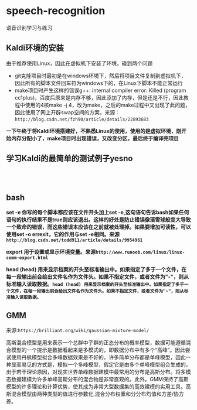 # speech-recognition
语音识别学习与练习

## Kaldi环境的安装
由于推荐使用Linux，因此在虚拟机下安装了环境，碰到两个问题
+ git克隆项目时最初是在windows环境下，然后将项目文件复制到虚拟机下，因此所有的脚本文件回车符为windows下的，在Linux下脚本不能正常运行
+ make项目时产生这样的错误g++: internal compiler error: Killed (program cc1plus)，百度后原来是内存不够，因此添加了内存，但是还是不行，因此教程中使用的4核make -j 4，改为make，之后的make过程中又出现了此问题，因此使用了网上开辟swap空间的方案，来源：`http://blog.csdn.net/fzh90/article/details/22893683`

**一下午终于将Kaldi环境搭建好，不熟悉Linux的使用，使用的是虚拟环境，刚开始内存分配小了，make项目时出现错误，又改变分区，最后终于编译完项目**
## 学习Kaldi的最简单的测试例子yesno
</br>
</br>

## bash
**set -e 你写的每个脚本都应该在文件开头加上set -e,这句语句告诉bash如果任何语句的执行结果不是true则应该退出。这样的好处是防止错误像滚雪球般变大导致一个致命的错误，而这些错误本应该在之前就被处理掉。如果要增加可读性，可以使用set -o errexit，它的作用与set -e相同。来源`http://blog.csdn.net/todd911/article/details/9954961`**

**export 用于设置或显示环境变量。来源`http://www.runoob.com/linux/linux-comm-export.html`**

**head (head) 用来显示档案的开头至标准输出中。如果指定了多于一个文件，在每一段输出前会给出文件名作为文件头。如果不指定文件，或者文件为"-"，则从标准输入读取数据。`head (head) 用来显示档案的开头至标准输出中。如果指定了多于一个文件，在每一段输出前会给出文件名作为文件头。如果不指定文件，或者文件为"-"，则从标准输入读取数据。`**

## GMM

来源:`https://brilliant.org/wiki/gaussian-mixture-model/`

高斯混合模型是用来表示一个总群中子群的正态分布的概率模型，数据可能遵循混合模型的一个提示是数据看起来是多模式的，即数据分布中有多个“高峰”。因此尝试使用丹枫模型拟合多峰数据效果是不好的，许多简单分布都是单峰模型，因此一种显而易见的方式是，模拟一个多峰模型，假定它是由多个单峰模型组合生成的。出于若干理论原因，对现实世界单峰数据建模中最常用的分布是高斯分布。将多模态数据建模为许多单峰高斯分布的混合物是非常直观的。此外，GMM保持了高斯模型的许多理论和计算优势，使其成为非常大型数据集的高效建模的实用工具。高斯混合模型由两种类型的值进行参数化,混合分布权重和分分布均值和方差/协方差。
